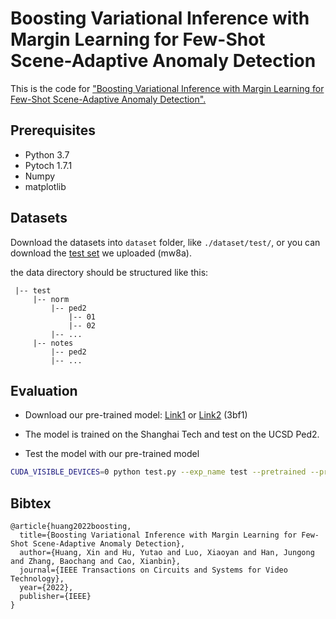 # Boosting Variational Inference with Margin Learning for Few-Shot Scene-Adaptive Anomaly Detection

This is the code for ["Boosting Variational Inference with Margin Learning for Few-Shot Scene-Adaptive Anomaly Detection".](https://ieeexplore.ieee.org/document/9976040)

## Prerequisites
- Python 3.7
- Pytoch 1.7.1
- Numpy
- matplotlib

## Datasets
Download the datasets into ``dataset`` folder, like ``./dataset/test/``, or you can download the [test set](https://pan.baidu.com/s/1M-ox9eU9lapxoyWSr-Zmaw) we uploaded (mw8a).

the data directory should be structured like this:

  ```
   |-- test
       |-- norm
           |-- ped2
               |-- 01
               |-- 02
           |-- ...
       |-- notes
           |-- ped2
           |-- ...
  ```
## Evaluation
* Download our pre-trained model: [Link1](https://drive.google.com/file/d/13s5cAu4VbIP_TOa8bmT4SHe-hub96Yug/view?usp=share_link) or [Link2](https://pan.baidu.com/s/1DByWyR--KIY6MIgzwC5HBQ) (3bf1)
* The model is trained on the Shanghai Tech and test on the UCSD Ped2.

* Test the model with our pre-trained model
```bash
CUDA_VISIBLE_DEVICES=0 python test.py --exp_name test --pretrained --pretrained_path best_proto_ped2.tar  --dataset_path ./dataset --set ped2
```

## Bibtex
```
@article{huang2022boosting,
  title={Boosting Variational Inference with Margin Learning for Few-Shot Scene-Adaptive Anomaly Detection},
  author={Huang, Xin and Hu, Yutao and Luo, Xiaoyan and Han, Jungong and Zhang, Baochang and Cao, Xianbin},
  journal={IEEE Transactions on Circuits and Systems for Video Technology},
  year={2022},
  publisher={IEEE}
}
```


